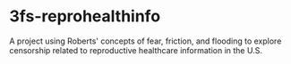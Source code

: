 # 3fs-reprohealthinfo
A project using Roberts' concepts of fear, friction, and flooding to explore censorship related to reproductive healthcare information in the U.S.
